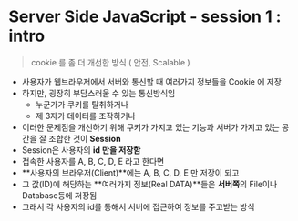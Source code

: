 # Server Side JavaScript - session 1 : intro

> cookie 를 좀 더 개선한 방식 ( 안전, Scalable )

- 사용자가 웹브라우저에서 서버와 통신할 때 여러가지 정보들을 Cookie 에 저장
- 하지만, 굉장히 부담스러울 수 있는 통신방식임
  - 누군가가 쿠키를 탈취하거나
  - 제 3자가 데이터를 조작하거나
- 이러한 문제점을 개선하기 위해 쿠키가 가지고 있는 기능과 서버가 가지고 있는 공간을 잘 조합한 것이 **Session**
- Session은 사용자의 **id 만을 저장함**
- 접속한 사용자를 A, B, C, D, E 라고 한다면
- **사용자의 브라우저(Client)**에는 A, B, C, D, E 만 저장이 되고
- 그 값(ID)에 해당하는 **여러가지 정보(Real DATA)**들은 **서버쪽**의 File이나 Database등에 저장됨
- 그래서 각 사용자의 id를 통해서 서버에 접근하여 정보를 주고받는 방식

